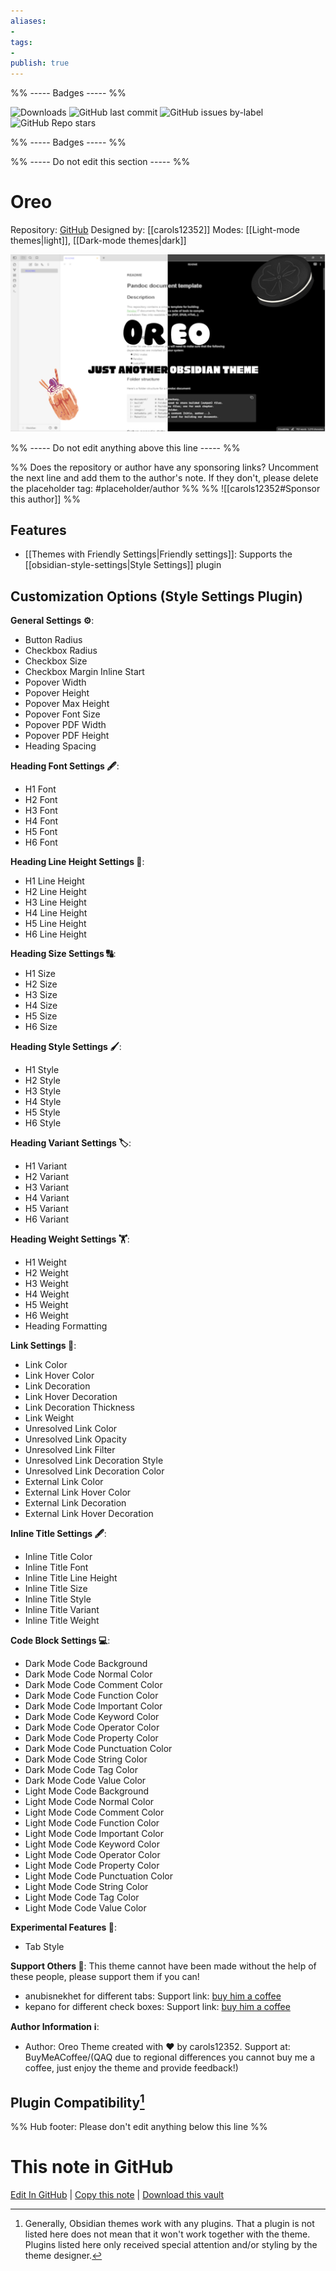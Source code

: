 ```yaml
---
aliases:
- 
tags: 
- 
publish: true
---
```


%% ----- Badges ----- %%

![Downloads](https://img.shields.io/badge/downloads-725-573E7A?style=for-the-badge&logo=)
![GitHub last commit](https://img.shields.io/github/last-commit/carols12352/Oreo-theme?color=573E7A&label=last%20update&logo=github&style=for-the-badge)
![GitHub issues by-label](https://img.shields.io/github/issues/carols12352/Oreo-theme/help%20wanted?color=573E7A&logo=github&style=for-the-badge) 
![GitHub Repo stars](https://img.shields.io/github/stars/carols12352/Oreo-theme?color=573E7A&logo=github&style=for-the-badge)

%% ----- Badges ----- %%

%% ----- Do not edit this section ----- %%

# Oreo

Repository: [GitHub](https://github.com/carols12352/Oreo-theme)
Designed by: [[carols12352]]
Modes: [[Light-mode themes|light]], [[Dark-mode themes|dark]]



![screenshot](https://github.com/carols12352/Oreo-theme/raw/HEAD/images/thumbnail.png)

%% ----- Do not edit anything above this line ----- %% 

%% Does the repository or author have any sponsoring links? Uncomment the next line and add them to the author's note. If they don't, please delete the placeholder tag: #placeholder/author %%
%% ![[carols12352#Sponsor this author]] %%


## Features

- [[Themes with Friendly Settings|Friendly settings]]: Supports the [[obsidian-style-settings|Style Settings]] plugin

## Customization Options (Style Settings Plugin) 

**General Settings ⚙**: 
- Button Radius
- Checkbox Radius
- Checkbox Size
- Checkbox Margin Inline Start
- Popover Width
- Popover Height
- Popover Max Height
- Popover Font Size
- Popover PDF Width
- Popover PDF Height
- Heading Spacing

**Heading Font Settings 🖋️**: 
- H1 Font
- H2 Font
- H3 Font
- H4 Font
- H5 Font
- H6 Font

**Heading Line Height Settings 📏**: 
- H1 Line Height
- H2 Line Height
- H3 Line Height
- H4 Line Height
- H5 Line Height
- H6 Line Height

**Heading Size Settings 🔠**: 
- H1 Size
- H2 Size
- H3 Size
- H4 Size
- H5 Size
- H6 Size

**Heading Style Settings 🖌️**: 
- H1 Style
- H2 Style
- H3 Style
- H4 Style
- H5 Style
- H6 Style

**Heading Variant Settings 🏷️**: 
- H1 Variant
- H2 Variant
- H3 Variant
- H4 Variant
- H5 Variant
- H6 Variant

**Heading Weight Settings 🏋️**: 
- H1 Weight
- H2 Weight
- H3 Weight
- H4 Weight
- H5 Weight
- H6 Weight
- Heading Formatting

**Link Settings 🔗**: 
- Link Color
- Link Hover Color
- Link Decoration
- Link Hover Decoration
- Link Decoration Thickness
- Link Weight
- Unresolved Link Color
- Unresolved Link Opacity
- Unresolved Link Filter
- Unresolved Link Decoration Style
- Unresolved Link Decoration Color
- External Link Color
- External Link Hover Color
- External Link Decoration
- External Link Hover Decoration

**Inline Title Settings 🖋️**: 
- Inline Title Color
- Inline Title Font
- Inline Title Line Height
- Inline Title Size
- Inline Title Style
- Inline Title Variant
- Inline Title Weight

**Code Block Settings 💻**: 
- Dark Mode Code Background
- Dark Mode Code Normal Color
- Dark Mode Code Comment Color
- Dark Mode Code Function Color
- Dark Mode Code Important Color
- Dark Mode Code Keyword Color
- Dark Mode Code Operator Color
- Dark Mode Code Property Color
- Dark Mode Code Punctuation Color
- Dark Mode Code String Color
- Dark Mode Code Tag Color
- Dark Mode Code Value Color
- Light Mode Code Background
- Light Mode Code Normal Color
- Light Mode Code Comment Color
- Light Mode Code Function Color
- Light Mode Code Important Color
- Light Mode Code Keyword Color
- Light Mode Code Operator Color
- Light Mode Code Property Color
- Light Mode Code Punctuation Color
- Light Mode Code String Color
- Light Mode Code Tag Color
- Light Mode Code Value Color

**Experimental Features 🧪**: 
- Tab Style

**Support Others 🎇**: This theme cannot have been made without the help of these people, please support them if you can!
- anubisnekhet for different tabs: Support link: [buy him a coffee](https://www.buymeacoffee.com/anubisnekhet)
- kepano for different check boxes: Support link: [buy him a coffee](https://www.buymeacoffee.com/kepano)

**Author Information ℹ**: 
- Author: Oreo Theme created with ❤︎ by carols12352. Support at: BuyMeACoffee/(QAQ due to regional differences you cannot buy me a coffee, just enjoy the theme and provide feedback!)

## Plugin Compatibility[^1]


[^1]: Generally, Obsidian themes work with any plugins. That a plugin is not listed here does not mean that it won't work together with the theme. Plugins listed here only received special attention and/or styling by the theme designer.

%% Hub footer: Please don't edit anything below this line %%

# This note in GitHub

<span class="git-footer">[Edit In GitHub](https://github.dev/obsidian-community/obsidian-hub/blob/main/02%20-%20Community%20Expansions/02.05%20All%20Community%20Expansions/Themes/Oreo.md "git-hub-edit-note") | [Copy this note](https://raw.githubusercontent.com/obsidian-community/obsidian-hub/main/02%20-%20Community%20Expansions/02.05%20All%20Community%20Expansions/Themes/Oreo.md "git-hub-copy-note") | [Download this vault](https://github.com/obsidian-community/obsidian-hub/archive/refs/heads/main.zip "git-hub-download-vault") </span>

